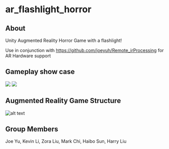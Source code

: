# ar_flashlight_horror

## About
Unity Augmented Reality Horror Game with a flashlight!

Use in conjunction with https://github.com/joeyuh/Remote_irProcessing for AR Hardware support

## Gameplay show case
![](https://github.com/joeyuh/ar_flashlight_horror/blob/main/gameplay1.gif)
![](https://github.com/joeyuh/ar_flashlight_horror/blob/main/gameplay2.gif)

## Augmented Reality Game Structure
![alt text](https://joeworld.xyz/wp-content/uploads/Screenshot-2023-01-23-at-22.02.09.png)


## Group Members
Joe Yu, Kevin Li, Zora Liu, Mark Chi, Haibo Sun, Harry Liu


